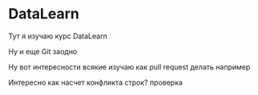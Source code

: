 # DataLearn
Тут я изучаю курс DataLearn

Ну и еще Git заодно


Ну вот интересности всякие изучаю как pull request делать например

Интересно как насчет конфликта строк? проверка 
